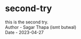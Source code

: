 # second-try
this is the second try.
<br>
Author - Sagar Thapa  (ismt butwal)
<br>
Date - 2023-04-27
